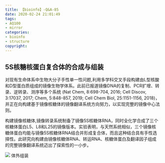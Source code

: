 ```yaml
---
title: 【bioinfo】-Q&A-85
date: 2020-02-24 21:01:49
tags:
- AQ100
- mirror
categories:
- bioinfo
- structure
copyright:
---
```

## 5S核糖核蛋白复合体的合成与组装

对现有生命体系中生物大分子手性单一性问题,利用多学科交叉手段构建由L型核酸和D型蛋白质组成的镜像生物学体系。此前已报道镜像DNA的复制、PCR扩增、转录、逆转录、测序等多个系统 (Nat Chem, 8:698-704, 2016; Cell Discov, 3:17037, 2017; Chem, 5:848-857, 2019; Cell Chem Biol, 25:1151-1156, 2018)，并正在向构建基于镜像核糖体的镜像翻译系统方向努力，以实现完整的镜像中心法则。

构建镜像核糖体,镜像转录系统制备了镜像5S核糖体RNA，同时全化学合成了三个核糖体蛋白L5、L8和L25的镜像版本。实验表明，与天然系统相似，三个镜像核糖体蛋白均能与镜像5S核糖体RNA结合并形成复合体，而且这种结合具有手性选择性。此研究向构建由镜像核糖体RNA、转运RNA、核糖体蛋白及翻译因子组成的完整镜像翻译系统迈出了探索性的一小步。

![](1.png)
体外组装
